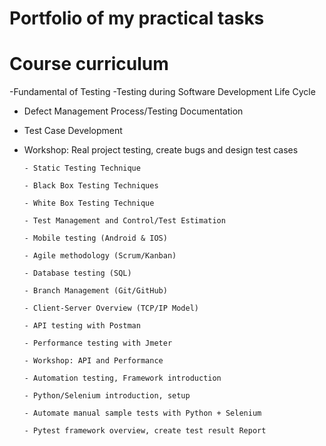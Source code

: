 # Portfolio of my practical tasks
# Course curriculum

-Fundamental of Testing
-Testing during Software Development Life Cycle
- Defect Management Process/Testing Documentation
- Test Case Development
- Workshop: Real project testing, create bugs and design test cases

      - Static Testing Technique

      - Black Box Testing Techniques

      - White Box Testing Technique

      - Test Management and Control/Test Estimation
      
      - Mobile testing (Android & IOS)

      - Agile methodology (Scrum/Kanban)

      - Database testing (SQL)

      - Branch Management (Git/GitHub)

      - Client-Server Overview (TCP/IP Model)

      - API testing with Postman

      - Performance testing with Jmeter

      - Workshop: API and Performance

      - Automation testing, Framework introduction

      - Python/Selenium introduction, setup

      - Automate manual sample tests with Python + Selenium

      - Pytest framework overview, create test result Report

